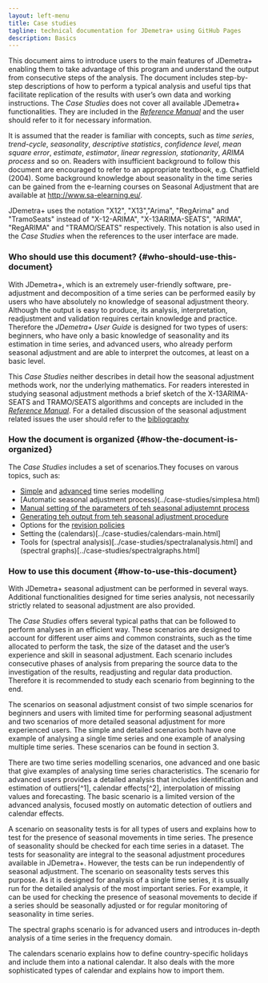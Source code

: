 ```yaml
---
layout: left-menu
title: Case studies
tagline: technical documentation for JDemetra+ using GitHub Pages
description: Basics
---
```


This document aims to introduce users to the main features of JDemetra+
enabling them to take advantage of this program and understand the
output from consecutive steps of the analysis. The document includes
step-by-step descriptions of how to perform a typical analysis and
useful tips that facilitate replication of the results with user’s own
data and working instructions. The *Case Studies* does not cover
all available JDemetra+ functionalities. They are included in the
[*Reference Manual*](../reference-manual/) and the user should refer to it for
necessary information.

It is assumed that the reader is familiar with concepts, such as *time
series*, *trend-cycle*, *seasonality*, *descriptive statistics*,
*confidence level*, *mean square error*, *estimate*, *estimator*,
*linear regression, stationarity*, *ARIMA process* and so on. Readers
with insufficient background to follow this document are encouraged to
refer to an appropriate textbook, e.g. Chatfield (2004). Some background
knowledge about seasonality in the time series can be gained from the
e-learning courses on Seasonal Adjustment that are available at [<span
class="underline">http://www.sa-elearning.eu/</span>](http://www.sa-elearning.eu/).

JDemetra+ uses the notation "X12", "X13","Arima", "RegArima" and
"TramoSeats" instead of "X-12-ARIMA", "X-13ARIMA-SEATS", "ARIMA",
"RegARIMA" and "TRAMO/SEATS" respectively. This notation is also used in
the *Case Studies* when the references to the user interface are
made.

### Who should use this document? {#who-should-use-this-document}

With JDemetra+, which is an extremely user-friendly software,
pre-adjustment and decomposition of a time series can be performed
easily by users who have absolutely no knowledge of seasonal adjustment
theory. Although the output is easy to produce, its analysis,
interpretation, readjustment and validation requires certain knowledge
and practice. Therefore the *JDemetra+ User Guide* is designed for two
types of users: beginners, who have only a basic knowledge of
seasonality and its estimation in time series, and advanced users, who
already perform seasonal adjustment and are able to interpret the
outcomes, at least on a basic level.

This *Case Studies* neither describes in detail how the seasonal
adjustment methods work, nor the underlying mathematics. For
readers interested in studying seasonal adjustment methods a brief
sketch of the X-13ARIMA-SEATS and TRAMO/SEATS algorithms and concepts
are included in the [*Reference Manual*](../reference-manual/). 
For a detailed discussion of the seasonal adjustment 
related issues the user should refer to the [bibliography](..references/)

### How the document is organized {#how-the-document-is-organized}

The *Case Studies* includes a set of scenarios.They focuses on varous topics, such as:
 - [Simple](../case-studies/modelling-basic.html) and [advanced](../case-studies/modelling-advanced.html) time series modelling
 - [Automatic seasonal adjustment process)(../case-studies/simplesa.html)
 - [Manual setting of the parameters of teh seasonal adjustemnt process](../case-studies/specification.html)
 - [Generating teh output from teh seasonal adjustment procedure](../case-studies/output.html)
 - Options for the [revision policies](../case-studies/revision.html)
 - Setting the (calendars)[../case-studies/calendars-main.html]
 - Tools for (spectral analysis)[../case-studies/spectralanalysis.html] and (spectral graphs)[../case-studies/spectralgraphs.html]
 

### How to use this document {#how-to-use-this-document}

With JDemetra+ seasonal adjustment can be performed in several ways.
Additional functionalities designed for time series analysis, not
necessarily strictly related to seasonal adjustment are also provided.

The *Case Studies* offers several typical paths that can be
followed to perform analyses in an efficient way. These scenarios are
designed to account for different user aims and common constraints, such
as the time allocated to perform the task, the size of the dataset and
the user’s experience and skill in seasonal adjustment. Each scenario
includes consecutive phases of analysis from preparing the source data
to the investigation of the results, readjusting and regular data
production. Therefore it is recommended to study each scenario from
beginning to the end.

The scenarios on seasonal adjustment consist of two simple scenarios 
for beginners and users with limited
time for performing seasonal adjustment and two scenarios of more
detailed seasonal adjustment for more experienced users. The simple and
detailed scenarios both have one example of analysing a single time
series and one example of analysing multiple time series. These
scenarios can be found in section 3.

There are two time series modelling scenarios, one advanced and one
basic that give examples of analysing time series characteristics. The
scenario for advanced users provides a detailed analysis that includes
identification and estimation of outliers[^1], calendar effects[^2],
interpolation of missing values and forecasting. The basic scenario is a
limited version of the advanced analysis, focused mostly on automatic
detection of outliers and calendar effects.

A scenario on seasonality tests is for all types of users and explains
how to test for the presence of seasonal movements in time series. The
presence of seasonality should be checked for each time series in a
dataset. The tests for seasonality are integral to the seasonal
adjustment procedures available in JDemetra+. However, the tests can be
run independently of seasonal adjustment. The scenario on seasonality
tests serves this purpose. As it is designed for analysis of a single
time series, it is usually run for the detailed analysis of the most
important series. For example, it can be used for checking the presence
of seasonal movements to decide if a series should be seasonally
adjusted or for regular monitoring of seasonality in time series.

The spectral graphs scenario is for advanced users and introduces
in-depth analysis of a time series in the frequency domain.

The calendars scenario explains how to define country-specific holidays
and include them into a national calendar. It also deals with the more
sophisticated types of calendar and explains how to import them.